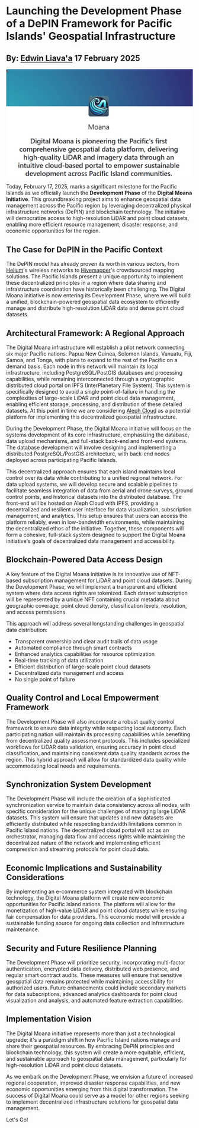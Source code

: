 # Launching the Development Phase of a DePIN Framework for Pacific Islands' Geospatial Infrastructure
## By: [Edwin Liava'a](https://github.com/EdwinLiavaa) 17 February 2025

<p align="center">
 <img width="1000" src="https://github.com/EdwinLiavaa/liavaa.space/blob/main/blog/20250217/pic.png">
</p>

Today, February 17, 2025, marks a significant milestone for the Pacific Islands as we officially launch the **Development Phase** of the **Digital Moana Initiative**. This groundbreaking project aims to enhance geospatial data management across the Pacific region by leveraging decentralized physical infrastructure networks (DePIN) and blockchain technology. The initiative will democratize access to high-resolution LiDAR and point cloud datasets, enabling more efficient resource management, disaster response, and economic opportunities for the region.

## The Case for DePIN in the Pacific Context

The DePIN model has already proven its worth in various sectors, from [Helium](https://www.helium.com/)'s wireless networks to [Hivemapper](https://docs.hivemapper.com/)'s crowdsourced mapping solutions. The Pacific Islands present a unique opportunity to implement these decentralized principles in a region where data sharing and infrastructure coordination have historically been challenging. The Digital Moana initiative is now entering its Development Phase, where we will build a unified, blockchain-powered geospatial data ecosystem to efficiently manage and distribute high-resolution LiDAR data and dense point cloud datasets.

## Architectural Framework: A Regional Approach

The Digital Moana infrastructure will establish a pilot network connecting six major Pacific nations: Papua New Guinea, Solomon Islands, Vanuatu, Fiji, Samoa, and Tonga, with plans to expand to the rest of the Pacific on a demand basis. Each node in this network will maintain its local infrastructure, including PostgreSQL/PostGIS databases and processing capabilities, while remaining interconnected through a cryptographic distributed cloud portal on IPFS (InterPlanetary File System). This system is specifically designed to avoid a single point-of-failure in handling the complexities of large-scale LiDAR and point cloud data management, enabling efficient storage, processing, and distribution of these detailed datasets. At this point in time we are considering  [Aleph Cloud](https://aleph.im/) as a potential platform for implementing this decentralized geospatial infrastructure.

During the Development Phase, the Digital Moana initiative will focus on the systems development of its core infrastructure, emphasizing the database, data upload mechanisms, and full-stack back-end and front-end systems. The database development will involve designing and implementing a distributed PostgreSQL/PostGIS architecture, with back-end nodes deployed across participating Pacific Islands. 

This decentralized approach ensures that each island maintains local control over its data while contributing to a unified regional network. For data upload systems, we will develop secure and scalable pipelines to facilitate seamless integration of data from aerial and drone surveys, ground control points, and historical datasets into the distributed database. The front-end will be hosted on Aleph Cloud with IPFS, providing a decentralized and resilient user interface for data visualization, subscription management, and analytics. 
This setup ensures that users can access the platform reliably, even in low-bandwidth environments, while maintaining the decentralized ethos of the initiative. Together, these components will form a cohesive, full-stack system designed to support the Digital Moana initiative's goals of decentralized data management and accessibility.

## Blockchain-Powered Data Access Design

A key feature of the Digital Moana initiative is its innovative use of NFT-based subscription management for LiDAR and point cloud datasets. During the Development Phase, we will implement a transparent and efficient system where data access rights are tokenized. Each dataset subscription will be represented by a unique NFT containing crucial metadata about geographic coverage, point cloud density, classification levels, resolution, and access permissions.

This approach will address several longstanding challenges in geospatial data distribution:
* Transparent ownership and clear audit trails of data usage
* Automated compliance through smart contracts
* Enhanced analytics capabilities for resource optimization
* Real-time tracking of data utilization
* Efficient distribution of large-scale point cloud datasets
* Decentralized data management and access
* No single point of failure

## Quality Control and Local Empowerment Framework

The Development Phase will also incorporate a robust quality control framework to ensure data integrity while respecting local autonomy. Each participating nation will maintain its processing capabilities while benefiting from decentralized quality assessment protocols. This includes specialized workflows for LiDAR data validation, ensuring accuracy in point cloud classification, and maintaining consistent data quality standards across the region. This hybrid approach will allow for standardized data quality while accommodating local needs and requirements.

## Synchronization System Development

The Development Phase will include the creation of a sophisticated synchronization service to maintain data consistency across all nodes, with specific consideration for the unique challenges of managing large LiDAR datasets. This system will ensure that updates and new datasets are efficiently distributed while respecting bandwidth limitations common in Pacific Island nations. The decentralized cloud portal will act as an orchestrator, managing data flow and access rights while maintaining the decentralized nature of the network and implementing efficient compression and streaming protocols for point cloud data.

## Economic Implications and Sustainability Considerations

By implementing an e-commerce system integrated with blockchain technology, the Digital Moana platform will create new economic opportunities for Pacific Island nations. The platform will allow for the monetization of high-value LiDAR and point cloud datasets while ensuring fair compensation for data providers. This economic model will provide a sustainable funding source for ongoing data collection and infrastructure maintenance.

## Security and Future Resilience Planning

The Development Phase will prioritize security, incorporating multi-factor authentication, encrypted data delivery, distributed web presence, and regular smart contract audits. These measures will ensure that sensitive geospatial data remains protected while maintaining accessibility for authorized users. Future enhancements could include secondary markets for data subscriptions, advanced analytics dashboards for point cloud visualization and analysis, and automated feature extraction capabilities.

## Implementation Vision

The Digital Moana initiative represents more than just a technological upgrade; it's a paradigm shift in how Pacific Island nations manage and share their geospatial resources. By embracing DePIN principles and blockchain technology, this system will create a more equitable, efficient, and sustainable approach to geospatial data management, particularly for high-resolution LiDAR and point cloud datasets.

As we embark on the Development Phase, we envision a future of increased regional cooperation, improved disaster response capabilities, and new economic opportunities emerging from this digital transformation. The success of Digital Moana could serve as a model for other regions seeking to implement decentralized infrastructure solutions for geospatial data management.

Let's Go!
